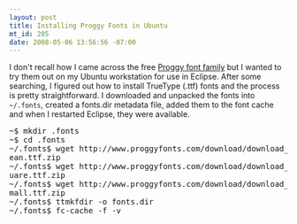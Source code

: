 ```yaml
--- 
layout: post
title: Installing Proggy Fonts in Ubuntu
mt_id: 205
date: 2008-05-06 13:56:56 -07:00
---
```

I don't recall how I came across the free [Proggy font family](http://www.proggyfonts.com/) but I wanted to try them out on my Ubuntu workstation for use in Eclipse.  After some searching, I figured out how to install TrueType (.ttf) fonts and the process is pretty straightforward.  I downloaded and unpacked the fonts into `~/.fonts`, created a fonts.dir metadata file, added them to the font cache and when I restarted Eclipse, they were available.

<pre class="brush: bash;">
~$ mkdir .fonts
~$ cd .fonts
~/.fonts$ wget http://www.proggyfonts.com/download/download_bridge.php?get=ProggyCl
ean.ttf.zip
~/.fonts$ wget http://www.proggyfonts.com/download/download_bridge.php?get=ProggySq
uare.ttf.zip
~/.fonts$ wget http://www.proggyfonts.com/download/download_bridge.php?get=ProggyS
mall.ttf.zip
~/.fonts$ ttmkfdir -o fonts.dir
~/.fonts$ fc-cache -f -v
</pre>
